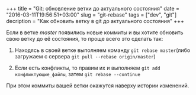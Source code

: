 +++
title = "Git: обновление ветки до актуального состояния"
date = "2016-03-11T19:56:51+03:00"
slug = "git-rebase"
tags = ["dev", "git"]
decription = "Как обновить ветку в git до актуального состояния"
+++

Если в ветке *master* появились новые коммиты и вы хотите обновить свою ветку до её состояния, то проще всего это сделать так:<!--more-->

1. Находясь в своей ветке выполняем команду `git rebase master`(либо загружаем с сервера `git pull --rebase origin/master`)

2. Если есть конфликты, то правим их и выполняем `git add конфликтующие_файлы`, затем `git rebase --continue`


При этом коммиты вашей ветки окажутся наверху истории изменений.
